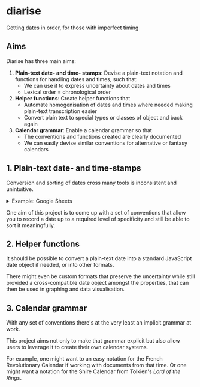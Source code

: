 # diarise

Getting dates in order, for those with imperfect timing

## Aims

Diarise has three main aims:

 1. **Plain-text date- and time- stamps**: Devise a plain-text notation and functions for handling dates and times, such that:
     - We can use it to express uncertainty about dates and times
     - Lexical order = chronological order
 2. **Helper functions**: Create helper functions that
     - Automate homogenisation of dates and times where needed making plain-text transcription easier
     - Convert plain text to special types or classes of object and back again
 3. **Calendar grammar**: Enable a calendar grammar so that
     - The conventions and functions created are clearly documented
     - We can easily devise similar conventions for alternative or fantasy calendars

## 1. Plain-text date- and time-stamps

Conversion and sorting of dates cross many tools is inconsistent and unintuitive.

<details>
<summary>Example: Google Sheets</summary>
Let's say that you have a list of dates and times that you want to put in order.

If you have complete dates and you put them into a spreadsheet (say Google Sheets), the tool will generally convert them into a special date-time format for you.

You can even format them to appear as you need them to.

![By going to "Format" in the menu, and then "Number" you can choose from preset or custom date formats.](./img/example-google-sheets-date-format-change.gif)

But if there is any uncertainty around your date, you may become stuck.

Let's say you know about an event in May 2023 but you don't know when.

So you type `2023/05`.

Google Sheets will interpret that as 1st May 2022 for you. It will still sort okay, after April 2023 but before more specific dates in May 2023. And it will continue to display `2023/05`.

But the uncertainty itself is easily lost. If you format the entire column in the same way, you lose the formatting and the more general vagueness you were trying to express with your date.

![You can see the specific date Google Sheets has inferred from in the formula bar, by opening the calendar view in the actual cell, and by changing the format for the cell or the entire column.](./img/example-google-sheets-less-specific-date.gif)

And if you mark the date with something outside the date conventions that Google can't interpret then it will be treated differently to the rest of the column and then won't sort intuitively.

Likewise if you know of an event in 2023 and put that in your column and sort, you'll find it's put in above the original. (and if you format the whole column you'll see the date it has stored is actually 14th July 1905).
</details>

One aim of this project is to come up with a set of conventions that allow you to record a date up to a required level of specificity and still be able to sort it meaningfully.


## 2. Helper functions

It should be possible to convert a plain-text date into a standard JavaScript date object if needed, or into other formats.

There might even be custom formats that preserve the uncertainty while still provided a cross-compatible date object amongst the properties, that can then be used in graphing and data visualisation.

## 3. Calendar grammar

With any set of conventions there's at the very least an implicit grammar at work.

This project aims not only to make that grammar explicit but also allow users to leverage it to create their own calendar systems.

For example, one might want to an easy notation for the French Revolutionary Calendar if working with documents from that time. Or one might want a notation for the Shire Calendar from Tolkien's _Lord of the Rings_.
